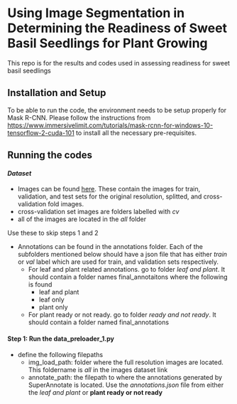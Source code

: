 # Using Image Segmentation in Determining the Readiness of Sweet Basil Seedlings for Plant Growing
This repo is for the results and codes used in assessing readiness for sweet basil seedlings

## Installation and Setup
To be able to run the code, the environment needs to be setup properly for Mask R-CNN. Please follow the instructions from https://www.immersivelimit.com/tutorials/mask-rcnn-for-windows-10-tensorflow-2-cuda-101 to install all the necessary pre-requisites.

## Running the codes

#### *Dataset*
* Images can be found [here](https://drive.google.com/drive/folders/1nga2TyWUemc9DHM6kIWc-S-rYOi73gq8?usp=sharing). These contain the images for train, validation, and test sets for the original resolution, splitted, and cross-validation fold images.
* cross-validation set images are folders labelled with *_cv_*
* all of the images are located in the *all* folder

Use these to skip steps 1 and 2
* Annotations can be found in the annotations folder. Each of the subfolders mentioned below should have a json file that has either *train* or *val* label which are used for train, and validation sets respectively.
  * For leaf and plant related annotations. go to folder *leaf and plant*. It should contain a folder names final_annotaitons where the following is found
    * leaf and plant
    * leaf only
    * plant only
  * For plant ready or not ready. go to folder *ready and not ready*. It should contain a folder named final_annotations

#### Step 1: Run the data_preloader_1.py
* define the following filepaths
  * img_load_path: folder where the full resolution images are located. This foldername is _all_ in the images dataset link
  * annotate_path: the filepath to where the annotations generated by SuperAnnotate is located. Use the _annotations.json_ file from either the *leaf and plant* or **plant ready or not ready**
